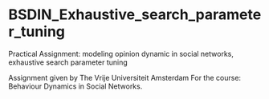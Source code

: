# BSDIN_Exhaustive_search_parameter_tuning
Practical Assignment: modeling opinion dynamic in social networks, exhaustive search parameter tuning

Assignment given by The Vrije Universiteit Amsterdam 
For the course: Behaviour Dynamics in Social Networks.
